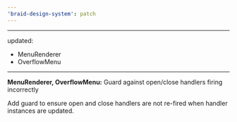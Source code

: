```yaml
---
'braid-design-system': patch
---
```


---
updated:
  - MenuRenderer
  - OverflowMenu
---

**MenuRenderer, OverflowMenu:** Guard against open/close handlers firing incorrectly

Add guard to ensure open and close handlers are not re-fired when handler instances are updated.
